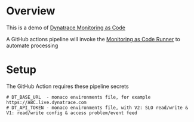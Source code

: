 # Overview

This is a demo of [Dynatrace Monitoring as Code](https://github.com/dynatrace-oss/dynatrace-monitoring-as-code)

A GitHub actions pipeline will invoke the [Monitoring as Code Runner](https://github.com/dynatrace-ace/monaco-runner) to automate processing

# Setup

The GitHub Action requires these pipeline secrets

```
# DT_BASE_URL  - monaco environments file, for example https://ABC.live.dynatrace.com
# DT_API_TOKEN - monaco environments file, with V2: SLO read/write & V1: read/write config & access problem/event feed
```